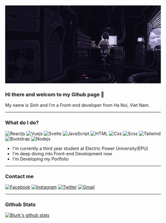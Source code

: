 ![Banner GIF](banner.gif)

### Hi there and welcom to my Gihub page 👋

My name is Sinh and I'm a Front-end developer from Ha Noi, Viet Nam. 

---

### What do I do?

![Reactjs](https://img.shields.io/badge/React-61DAFB?logo=react&logoColor=white&style=flat)
![Vuejs](https://img.shields.io/badge/Vue-4FC08D?logo=vue.js&logoColor=white&style=flat)
![Svelte](https://img.shields.io/badge/Svelte-FF3E00?logo=svelte&logoColor=white&style=flat)
![JavaScript](https://img.shields.io/badge/JavaScript-F7DF1E?logo=javascript&logoColor=black&style=flat)
![HTML](https://img.shields.io/badge/HTML-E34F26?logo=html5&logoColor=white&style=flat")
![Css](https://img.shields.io/badge/CSS-1572B6?logo=css3&logoColor=white&style=flat")
![Scss](https://img.shields.io/badge/SCSS-CC6699?logo=sass&logoColor=white&style=flat")
![Tailwind](https://img.shields.io/badge/TailwindCSS-38B2AC?logo=tailwind-css&logoColor=white&style=flat")
![Bootstrap](https://img.shields.io/badge/Bootstrap-563D7C?logo=bootstrap&logoColor=white&style=flat")
![Nodejs](https://img.shields.io/badge/NodeJS-339933?logo=node.js&logoColor=white&style=flat")

- I'm currently a third year student at Electric Power University(EPU)
- I'm deep diving into Front-end Development now
- I'm Developing my Portfolio

---

### Contact me

[![Facebook](https://img.shields.io/badge/Facebook-1877F2?logo=facebook&logoColor=white&style=flat)](https://www.facebook.com/Sinh3996/)
[![Instagram](https://img.shields.io/badge/Instagram-E4405F?logo=instagram&logoColor=white&style=flat)](https://www.instagram.com/sinh3996/)
[![Twitter](https://img.shields.io/badge/Twitter-1DA1F2?logo=twitter&logoColor=white&style=flat)](https://twitter.com/13lurk)
[![Gmail](https://img.shields.io/badge/Gmail-D14836?logo=gmail&logoColor=white&style=flat)](mailto:Nsinh6745@gmail.com)

---

### Github Stats

[![Blurk's github stats](https://github-readme-stats.vercel.app/api?username=blurk&show_icons=true&theme=dark)](https://github.com/anuraghazra/github-readme-stats)


